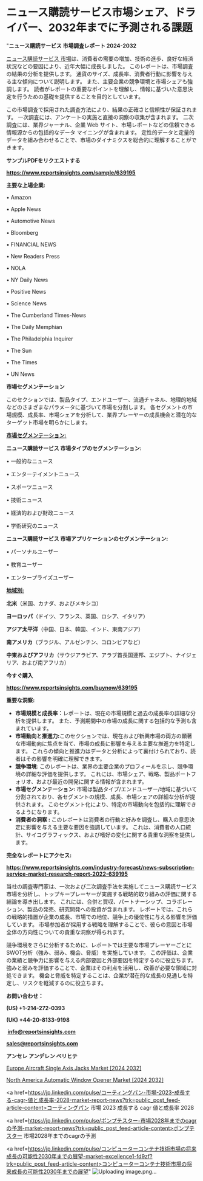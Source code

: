 # ニュース購読サービス市場シェア、ドライバー、2032年までに予測される課題

"<strong>ニュース購読サービス 市場調査レポート 2024-2032</strong>

<a href=https://www.reportsinsights.com/sample/639195>ニュース購読サービス 市場</a>は、消費者の需要の増加、技術の進歩、良好な経済状況などの要因により、近年大幅に成長しました。 このレポートは、市場調査の結果の分析を提供します。 通貨のサイズ、成長率、消費者行動に影響を与える主な傾向について説明します。 また、主要企業の競争環境と市場シェアも強調します。 読者がレポートの重要なポイントを理解し、情報に基づいた意思決定を行うための基礎を提供することを目的としています。

この市場調査で採用された調査方法により、結果の正確さと信頼性が保証されます。 一次調査には、アンケートの実施と直接の洞察の収集が含まれます。 二次調査には、業界ジャーナル、企業 Web サイト、市場レポートなどの信頼できる情報源からの包括的なデータ マイニングが含まれます。 定性的データと定量的データを組み合わせることで、市場のダイナミクスを総合的に理解することができます。

<strong><b>サンプルPDFをリクエストする</b></strong>

<a href=https://www.reportsinsights.com/sample/639195><strong><u>https://www.reportsinsights.com/sample/639195</u></strong></a>

<strong>主要な上場企業:</strong>

• Amazon

• Apple News

• Automotive News

• Bloomberg

• FINANCIAL NEWS

• New Readers Press

• NOLA

• NY Daily News

• Positive News

• Science News

• The Cumberland Times-News

• The Daily Memphian

• The Philadelphia Inquirer

• The Sun

• The Times

• UN News

<strong>市場セグメンテーション</strong>

このセクションでは、製品タイプ、エンドユーザー、流通チャネル、地理的地域などのさまざまなパラメータに基づいて市場を分割します。 各セグメントの市場規模、成長率、市場シェアを分析して、業界プレーヤーの成長機会と潜在的なターゲット市場を明らかにします。

<strong><u>市場セグメンテーション</u></strong><strong><u>:</u></strong>

<strong>ニュース購読サービス 市場タイプのセグメンテーション:</strong>

• 一般的なニュース

• エンターテイメントニュース

• スポーツニュース

• 技術ニュース

• 経済的および財政ニュース

• 学術研究のニュース

<strong>ニュース購読サービス 市場アプリケーションのセグメンテーション:</strong>

• パーソナルユーザー

• 教育ユーザー

• エンタープライズユーザー

<strong><u>地域別</u></strong><strong><u>:</u></strong>

<strong>北米</strong>（米国、カナダ、およびメキシコ）

<strong>ヨーロッパ</strong>（ドイツ、フランス、英国、ロシア、イタリア）

<strong>アジア太平洋</strong>（中国、日本、韓国、インド、東南アジア）

<strong>南アメリカ</strong>（ブラジル、アルゼンチン、コロンビアなど）

<strong>中東およびアフリカ</strong>（サウジアラビア、アラブ首長国連邦、エジプト、ナイジェリア、および南アフリカ）

<strong>今すぐ購入</strong>

<a href=https://www.reportsinsights.com/buynow/639195><strong><u>https://www.reportsinsights.com/buynow/639195</u></strong></a>

<strong>重要な洞察:</strong>
<ul>
  <li><strong>市場規模と成長率：</strong>レポートは、現在の市場規模と過去の成長率の詳細な分析を提供します。 また、予測期間中の市場の成長に関する包括的な予測も含まれています。</li>
  <li><strong>市場動向と推進力:</strong>このセクションでは、現在および新興市場の両方の顕著な市場動向に焦点を当て、市場の成長に影響を与える主要な推進力を特定します。 これらの傾向と推進力はデータと分析によって裏付けられており、読者はその影響を明確に理解できます。</li>
  <li><strong>競争環境</strong>: このレポートは、業界の主要企業のプロフィールを示し、競争環境の詳細な評価を提供します。 これには、市場シェア、戦略、製品ポートフォリオ、および最近の開発に関する情報が含まれます。</li>
  <li><strong>市場セグメンテーション: </strong>市場は製品タイプ/エンドユーザー/地域に基づいて分割されており、各セグメントの規模、成長、市場シェアの詳細な分析が提供されます。 このセグメント化により、特定の市場動向を包括的に理解できるようになります。</li>
  <li><strong>消費者の洞察 : </strong>このレポートは消費者の行動と好みを調査し、購入の意思決定に影響を与える主要な要因を強調しています。 これは、消費者の人口統計、サイコグラフィックス、および嗜好の変化に関する貴重な洞察を提供します。</li>
</ul>
<strong>完全なレポートにアクセス:</strong>

<a href=https://www.reportsinsights.com/industry-forecast/news-subscription-service-market-research-report-2022-639195><strong><u><b>https://www.reportsinsights.com/industry-forecast/news-subscription-service-market-research-report-2022-639195</b></u></strong></a>

当社の調査専門家は、一次および二次調査手法を実施してニュース購読サービス市場を分析し、トップキープレーヤーが実施する戦略的取り組みの評価に関する結論を導き出します。 これには、合併と買収、パートナーシップ、コラボレーション、製品の発売、研究開発への投資が含まれます。 レポートでは、これらの戦略的措置が企業の成長、市場での地位、競争上の優位性に与える影響を評価しています。 市場参加者が採用する戦略を理解することで、彼らの意図と市場全体の方向性についての貴重な洞察が得られます。

競争環境をさらに分析するために、レポートでは主要な市場プレーヤーごとにSWOT分析（強み、弱み、機会、脅威）を実施しています。 この評価は、企業の業績と競争力に影響を与える内部要因と外部要因を特定するのに役立ちます。 強みと弱みを評価することで、企業はその利点を活用し、改善が必要な領域に対処できます。 機会と脅威を特定することは、企業が潜在的な成長の見通しを特定し、リスクを軽減するのに役立ちます。

<strong>お問い合わせ：</strong>

<strong>(US) +1-214-272-0393</strong>

<strong>(UK) +44-20-8133-9198</strong>

<strong> </strong><a href=info@reportsinsights.com><strong><u>info@reportsinsights.com</u></strong></a>

<a href=sales@reportsinsights.com><strong><u>sales@reportsinsights.com</u></strong></a>

<strong>アンセレ アンデレン ベリヒテ</strong>

<a href=https://www.linkedin.com/pulse/europe-aircraft-single-axis-jacks-markets-o2y1e/>Europe Aircraft Single Axis Jacks Market [2024 2032]</a>

<a href=https://www.linkedin.com/pulse/north-america-automatic-window-opener-market-78bxf/>North America Automatic Window Opener Market [2024 2032]</a>

<a href=https://jp.linkedin.com/pulse/コーティングパン-市場-2023-成長する-cagr-値と成長率-2028-market-report-news?trk=public_post_feed-article-content>コーティングパン 市場 2023 成長する cagr 値と成長率 2028</a>

<a href=https://jp.linkedin.com/pulse/ポンプテスター-市場2028年までのcagrの予測-market-report-news?trk=public_post_feed-article-content>ポンプテスター 市場2028年までのcagrの予測</a>

<a href=https://jp.linkedin.com/pulse/コンピューターコンテナ技術市場の将来成長の可能性2030年までの展望-market-excellence1-fd9zf?trk=public_post_feed-article-content>コンピューターコンテナ技術市場の将来成長の可能性2030年までの展望</a>"
![Uploading image.png…]()
